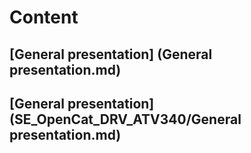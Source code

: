 # Content

## [General presentation] (General presentation.md)
## [General presentation](SE_OpenCat_DRV_ATV340/General presentation.md)
